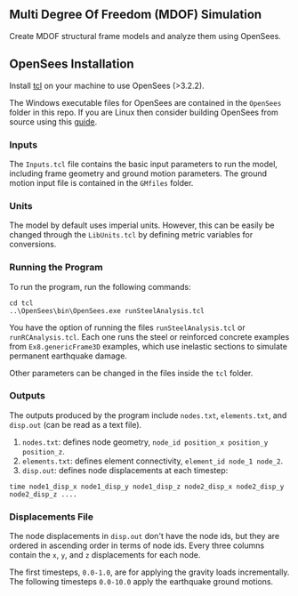 ## Multi Degree Of Freedom (MDOF) Simulation 
Create MDOF structural frame models and analyze them using OpenSees.

## OpenSees Installation
Install [tcl](http://www.tcl.tk/software/tcltk/) on your machine to use OpenSees (>3.2.2).

The Windows executable files for OpenSees are contained in the `OpenSees` folder in this repo. If you are Linux then consider building OpenSees from source using this [guide](https://www.researchgate.net/post/How-to-install-opensees-in-UBUNTU).

### Inputs
The `Inputs.tcl` file contains the basic input parameters to run the model, including frame geometry and ground motion parameters. The ground motion input file is contained in the `GMfiles` folder.

### Units
The model by default uses imperial units. However, this can be easily be changed through the `LibUnits.tcl` by defining metric variables for conversions.

### Running the Program

To run the program, run the following commands:
```
cd tcl
..\OpenSees\bin\OpenSees.exe runSteelAnalysis.tcl
```

You have the option of running the files `runSteelAnalysis.tcl` or `runRCAnalysis.tcl`. Each one runs the steel or reinforced concrete examples from `Ex8.genericFrame3D` examples, which use inelastic sections to simulate permanent earthquake damage.

Other parameters can be changed in the files inside the `tcl` folder.

### Outputs
The outputs produced by the program include `nodes.txt`, `elements.txt`, and `disp.out` (can be read as a text file).

1. `nodes.txt`: defines node geometry, `node_id position_x position_y position_z`.
2. `elements.txt`: defines element connectivity, `element_id node_1 node_2`.
3. `disp.out`: defines node displacements at each timestep: 
```
time node1_disp_x node1_disp_y node1_disp_z node2_disp_x node2_disp_y node2_disp_z ....
```

### Displacements File
The node displacements in `disp.out` don't have the node ids, but they are ordered in ascending order in terms of node ids. Every three columns contain the `x`, `y`, and `z` displacements for each node.

The first timesteps, `0.0-1.0`, are for applying the gravity loads incrementally. The following timesteps `0.0-10.0` apply the earthquake ground motions.
